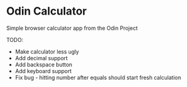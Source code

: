 # Odin Calculator
Simple browser calculator app from the Odin Project

TODO: 
* Make calculator less ugly
* Add decimal support
* Add backspace button
* Add keyboard support
* Fix bug - hitting number after equals should start fresh calculation
